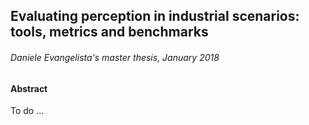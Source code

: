 ## Evaluating perception in industrial scenarios: tools, metrics and benchmarks
###### Daniele Evangelista's master thesis, January 2018

#### Abstract
To do ...
